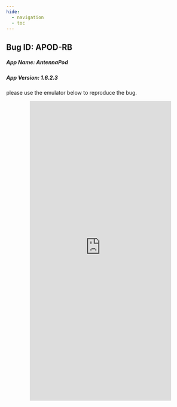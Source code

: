 ```yaml
---
hide:
  - navigation 
  - toc        
---
```


<style>
  .md-tabs {
  display: none;
  visibility: hidden;
  }
  
  h1 {
    display: none;
    visibility: hidden;
  }
</style>

## Bug ID: APOD-RB
##### App Name: AntennaPod
##### App Version: 1.6.2.3

please use the emulator below to reproduce the bug.

<p align="center">
<iframe
  src="https://appetize.io/embed/0h7vx8v90akvbd0f45vb36kce4?device=nexus5&scale=75&orientation=portrait&osVersion=7.1"
  width="378px" height="800px" frameborder="0" scrolling="no"></iframe>
  </p>